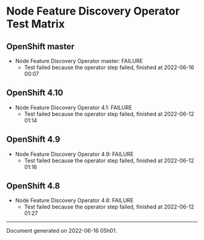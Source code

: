 
Node Feature Discovery Operator Test Matrix
===========================================

OpenShift master
----------------



* Node Feature Discovery Operator master: FAILURE
  - Test failed because the operator step failed, finished at 2022-06-16 00:07






OpenShift 4.10
--------------



* Node Feature Discovery Operator 4.1: FAILURE
  - Test failed because the operator step failed, finished at 2022-06-12 01:14






OpenShift 4.9
-------------



* Node Feature Discovery Operator 4.9: FAILURE
  - Test failed because the operator step failed, finished at 2022-06-12 01:16






OpenShift 4.8
-------------



* Node Feature Discovery Operator 4.8: FAILURE
  - Test failed because the operator step failed, finished at 2022-06-12 01:27






---
Document generated on 2022-06-16 05h01.
